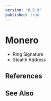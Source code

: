 ```yaml
---
version: "0.0.0"
published: true
---
```

# Monero

- Ring Signature
- Stealth Address

## References

## See Also
